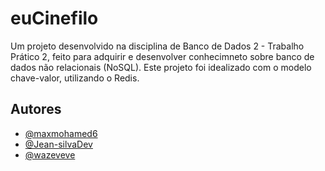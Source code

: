 # euCinefilo
Um projeto desenvolvido na disciplina de Banco de Dados 2 - Trabalho Prático 2,
feito para adquirir e desenvolver conhecimneto sobre banco de dados não relacionais (NoSQL). 
Este projeto foi idealizado com o modelo chave-valor, utilizando o Redis.



## Autores

- [@maxmohamed6](https://www.github.com/maxmohamed6)
- [@Jean-silvaDev](https://www.github.com/Jean-silvaDev)
- [@wazeveve](https://www.github.com/wazeveve)

